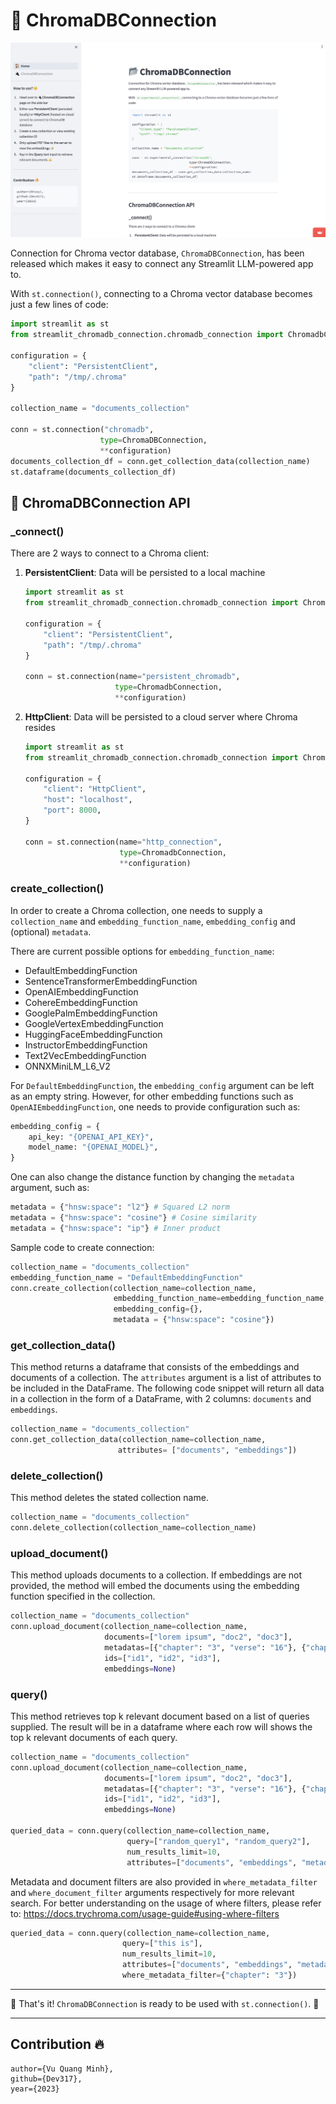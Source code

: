 # 📂 ChromaDBConnection

![Screenshot](demo_ss.png)

Connection for Chroma vector database, `ChromaDBConnection`, has been released which makes it easy to connect any Streamlit LLM-powered app to.

With `st.connection()`, connecting to a Chroma vector database becomes just a few lines of code:


```python
import streamlit as st
from streamlit_chromadb_connection.chromadb_connection import ChromadbConnection

configuration = {
    "client": "PersistentClient",
    "path": "/tmp/.chroma"
}

collection_name = "documents_collection"

conn = st.connection("chromadb",
                    type=ChromaDBConnection,
                    **configuration)
documents_collection_df = conn.get_collection_data(collection_name)
st.dataframe(documents_collection_df)
```

## 📑 ChromaDBConnection API

### _connect()
There are 2 ways to connect to a Chroma client:
1. **PersistentClient**: Data will be persisted to a local machine
    ```python
    import streamlit as st
    from streamlit_chromadb_connection.chromadb_connection import ChromadbConnection

    configuration = {
        "client": "PersistentClient",
        "path": "/tmp/.chroma"
    }

    conn = st.connection(name="persistent_chromadb",
                        type=ChromadbConnection,
                        **configuration)
    ```

2. **HttpClient**: Data will be persisted to a cloud server where Chroma resides
    ```python
    import streamlit as st
    from streamlit_chromadb_connection.chromadb_connection import ChromadbConnection

    configuration = {
        "client": "HttpClient",
        "host": "localhost",
        "port": 8000,
    }

    conn = st.connection(name="http_connection",
                         type=ChromadbConnection,
                         **configuration)
    ```


### create_collection()
In order to create a Chroma collection, one needs to supply a `collection_name` and `embedding_function_name`, `embedding_config` and (optional) `metadata`.

There are current possible options for `embedding_function_name`:
- DefaultEmbeddingFunction
- SentenceTransformerEmbeddingFunction
- OpenAIEmbeddingFunction
- CohereEmbeddingFunction
- GooglePalmEmbeddingFunction
- GoogleVertexEmbeddingFunction
- HuggingFaceEmbeddingFunction
- InstructorEmbeddingFunction
- Text2VecEmbeddingFunction
- ONNXMiniLM_L6_V2

For `DefaultEmbeddingFunction`, the `embedding_config` argument can be left as an empty string. However, for other embedding functions such as `OpenAIEmbeddingFunction`, one needs to provide configuration such as:

```python
embedding_config = {
    api_key: "{OPENAI_API_KEY}",
    model_name: "{OPENAI_MODEL}",
}
```

One can also change the distance function by changing the `metadata` argument, such as:

```python
metadata = {"hnsw:space": "l2"} # Squared L2 norm
metadata = {"hnsw:space": "cosine"} # Cosine similarity
metadata = {"hnsw:space": "ip"} # Inner product
```

Sample code to create connection:

```python
collection_name = "documents_collection"
embedding_function_name = "DefaultEmbeddingFunction"
conn.create_collection(collection_name=collection_name,
                       embedding_function_name=embedding_function_name,
                       embedding_config={},
                       metadata = {"hnsw:space": "cosine"})
```

### get_collection_data()
This method returns a dataframe that consists of the embeddings and documents of a collection.
The `attributes` argument is a list of attributes to be included in the DataFrame.
The following code snippet will return all data in a collection in the form of a DataFrame, with 2 columns: `documents` and `embeddings`.

```python
collection_name = "documents_collection"
conn.get_collection_data(collection_name=collection_name,
                        attributes= ["documents", "embeddings"])
```

### delete_collection()
This method deletes the stated collection name.

```python
collection_name = "documents_collection"
conn.delete_collection(collection_name=collection_name)
```

### upload_document()
This method uploads documents to a collection.
If embeddings are not provided, the method will embed the documents using the embedding function specified in the collection.


```python
collection_name = "documents_collection"
conn.upload_document(collection_name=collection_name,
                     documents=["lorem ipsum", "doc2", "doc3"],
                     metadatas=[{"chapter": "3", "verse": "16"}, {"chapter": "3", "verse": "5"}, {"chapter": "29", "verse": "11"}],
                     ids=["id1", "id2", "id3"],
                     embeddings=None)
```

### query()
This method retrieves top k relevant document based on a list of queries supplied.
The result will be in a dataframe where each row will shows the top k relevant documents of each query.

```python
collection_name = "documents_collection"
conn.upload_document(collection_name=collection_name,
                     documents=["lorem ipsum", "doc2", "doc3"],
                     metadatas=[{"chapter": "3", "verse": "16"}, {"chapter": "3", "verse": "5"}, {"chapter": "29", "verse": "11"}],
                     ids=["id1", "id2", "id3"],
                     embeddings=None)

queried_data = conn.query(collection_name=collection_name,
                          query=["random_query1", "random_query2"],
                          num_results_limit=10,
                          attributes=["documents", "embeddings", "metadatas", "data"])
```

Metadata and document filters are also provided in `where_metadata_filter` and `where_document_filter` arguments respectively for more relevant search. For better understanding on the usage of where filters, please refer to: https://docs.trychroma.com/usage-guide#using-where-filters

```python
queried_data = conn.query(collection_name=collection_name,
                         query=["this is"],
                         num_results_limit=10,
                         attributes=["documents", "embeddings", "metadatas", "data"],
                         where_metadata_filter={"chapter": "3"})
```


***
🎉 That's it! `ChromaDBConnection` is ready to be used with `st.connection()`. 🎉
***

## Contribution 🔥
```
author={Vu Quang Minh},
github={Dev317},
year={2023}
```

